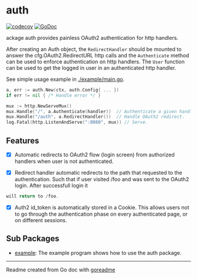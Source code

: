 # auth

[![codecov](https://codecov.io/gh/posener/auth/branch/master/graph/badge.svg)](https://codecov.io/gh/posener/auth)
[![GoDoc](https://img.shields.io/badge/pkg.go.dev-doc-blue)](http://pkg.go.dev/github.com/posener/auth)

ackage auth provides painless OAuth2 authentication for http handlers.

After creating an Auth object, the `RedirectHandler` should be mounted to answer the
cfg.OAuth2.RedirectURL http calls and the `Authenticate` method can be used to enforce
authentication on http handlers.
The `User` function can be used to get the logged in user in an authenticated http handler.

See simple usage example in [./example/main.go](./example/main.go).

```go
a, err := auth.New(ctx, auth.Config{ ... })
if err != nil { /* Handle error */ }

mux := http.NewServeMux()
mux.Handle("/", a.Authenticate(handler))  // Authenticate a given handler on '/'.
mux.Handle("/auth", a.RedirectHandler())  // Handle OAuth2 redirect.
log.Fatal(http.ListenAndServe(":8080", mux)) // Serve.
```

## Features

- [x] Automatic redirects to OAuth2 flow (login screen) from authorized handlers when user
is not authenticated.

- [x] Redirect handler automatic redirects to the path that requested to the authentication. Such
that if user visited /foo and was sent to the OAuth2 login. After successfull login it

```go
will return to /foo.
```

- [x] Auth2 id_token is automatically stored in a Cookie. This allows users not to go through
the authentication phase on every authenticated page, or on different sessions.

## Sub Packages

* [example](./example): The example program shows how to use the auth package.

---
Readme created from Go doc with [goreadme](https://github.com/posener/goreadme)
